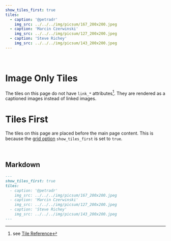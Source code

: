 ```yaml
---
show_tiles_first: true
tiles:
  - caption: '@petradr'
    img_src: ../../../img/picsum/167_200x200.jpeg
  - caption: 'Marcin Czerwinski'
    img_src: ../../../img/picsum/127_200x200.jpeg
  - caption: 'Steve Richey'
    img_src: ../../../img/picsum/143_200x200.jpeg
---
```


<br>

# Image Only Tiles 
The tiles on this page do not have `link_*` attributes[^tile-reference].  They are rendered as a captioned images instead of linked images.

# Tiles First
The tiles on this page are placed before the main page content.  This is because the [grid option](../grid.md) `show_tiles_first` is set to `true`.

[^tile-reference]: see [Tile Reference](../tile.md)  

<br>

## Markdown

```markdown
---
show_tiles_first: true
tiles:
  - caption: '@petradr'
    img_src: ../../../img/picsum/167_200x200.jpeg
  - caption: 'Marcin Czerwinski'
    img_src: ../../../img/picsum/127_200x200.jpeg
  - caption: 'Steve Richey'
    img_src: ../../../img/picsum/143_200x200.jpeg
---
```